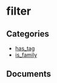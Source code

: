 # filter


## Categories
- [has_tag](./has_tag/README.md)
- [is_family](./is_family/README.md)

## Documents

